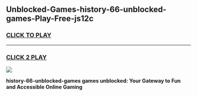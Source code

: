 
## Unblocked-Games-history-66-unblocked-games-Play-Free-js12c
<h3>
<a href="https://premium76.site?title=history-66-unblocked-games&ref=18A1">CLICK TO PLAY</a></h3>
<hr>

<h3>
<a href="https://premium76.site?title=history-66-unblocked-games&ref=18A1">CLICK 2 PLAY</a>
  
</h3>

<a href="https://premium76.site?title=history-66-unblocked-games&ref=18A1"><img src="https://clearcache.store/games.png"></a>


**history-66-unblocked-games games unblocked: Your Gateway to Fun and Accessible Online Gaming**
